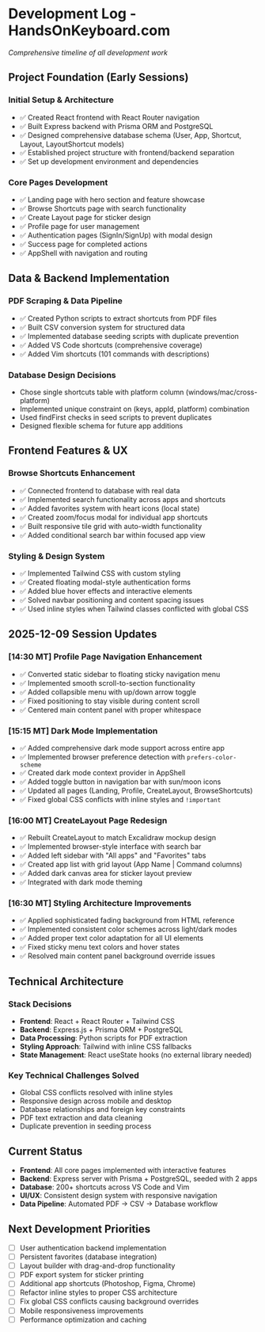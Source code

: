 # Development Log - HandsOnKeyboard.com

*Comprehensive timeline of all development work*

## Project Foundation (Early Sessions)
### Initial Setup & Architecture
- ✅ Created React frontend with React Router navigation
- ✅ Built Express backend with Prisma ORM and PostgreSQL
- ✅ Designed comprehensive database schema (User, App, Shortcut, Layout, LayoutShortcut models)
- ✅ Established project structure with frontend/backend separation
- ✅ Set up development environment and dependencies

### Core Pages Development
- ✅ Landing page with hero section and feature showcase
- ✅ Browse Shortcuts page with search functionality
- ✅ Create Layout page for sticker design
- ✅ Profile page for user management
- ✅ Authentication pages (SignIn/SignUp) with modal design
- ✅ Success page for completed actions
- ✅ AppShell with navigation and routing

## Data & Backend Implementation
### PDF Scraping & Data Pipeline
- ✅ Created Python scripts to extract shortcuts from PDF files
- ✅ Built CSV conversion system for structured data
- ✅ Implemented database seeding scripts with duplicate prevention
- ✅ Added VS Code shortcuts (comprehensive coverage)
- ✅ Added Vim shortcuts (101 commands with descriptions)

### Database Design Decisions
- Chose single shortcuts table with platform column (windows/mac/cross-platform)
- Implemented unique constraint on (keys, appId, platform) combination
- Used findFirst checks in seed scripts to prevent duplicates
- Designed flexible schema for future app additions

## Frontend Features & UX
### Browse Shortcuts Enhancement
- ✅ Connected frontend to database with real data
- ✅ Implemented search functionality across apps and shortcuts
- ✅ Added favorites system with heart icons (local state)
- ✅ Created zoom/focus modal for individual app shortcuts
- ✅ Built responsive tile grid with auto-width functionality
- ✅ Added conditional search bar within focused app view

### Styling & Design System
- ✅ Implemented Tailwind CSS with custom styling
- ✅ Created floating modal-style authentication forms
- ✅ Added blue hover effects and interactive elements
- ✅ Solved navbar positioning and content spacing issues
- ✅ Used inline styles when Tailwind classes conflicted with global CSS

## 2025-12-09 Session Updates
### [14:30 MT] Profile Page Navigation Enhancement
- ✅ Converted static sidebar to floating sticky navigation menu
- ✅ Implemented smooth scroll-to-section functionality
- ✅ Added collapsible menu with up/down arrow toggle
- ✅ Fixed positioning to stay visible during content scroll
- ✅ Centered main content panel with proper whitespace

### [15:15 MT] Dark Mode Implementation
- ✅ Added comprehensive dark mode support across entire app
- ✅ Implemented browser preference detection with `prefers-color-scheme`
- ✅ Created dark mode context provider in AppShell
- ✅ Added toggle button in navigation bar with sun/moon icons
- ✅ Updated all pages (Landing, Profile, CreateLayout, BrowseShortcuts)
- ✅ Fixed global CSS conflicts with inline styles and `!important`

### [16:00 MT] CreateLayout Page Redesign
- ✅ Rebuilt CreateLayout to match Excalidraw mockup design
- ✅ Implemented browser-style interface with search bar
- ✅ Added left sidebar with "All apps" and "Favorites" tabs
- ✅ Created app list with grid layout (App Name | Command columns)
- ✅ Added dark canvas area for sticker layout preview
- ✅ Integrated with dark mode theming

### [16:30 MT] Styling Architecture Improvements
- ✅ Applied sophisticated fading background from HTML reference
- ✅ Implemented consistent color schemes across light/dark modes
- ✅ Added proper text color adaptation for all UI elements
- ✅ Fixed sticky menu text colors and hover states
- ✅ Resolved main content panel background override issues

## Technical Architecture
### Stack Decisions
- **Frontend**: React + React Router + Tailwind CSS
- **Backend**: Express.js + Prisma ORM + PostgreSQL
- **Data Processing**: Python scripts for PDF extraction
- **Styling Approach**: Tailwind with inline CSS fallbacks
- **State Management**: React useState hooks (no external library needed)

### Key Technical Challenges Solved
- Global CSS conflicts resolved with inline styles
- Responsive design across mobile and desktop
- Database relationships and foreign key constraints
- PDF text extraction and data cleaning
- Duplicate prevention in seeding process

## Current Status
- **Frontend**: All core pages implemented with interactive features
- **Backend**: Express server with Prisma + PostgreSQL, seeded with 2 apps
- **Database**: 200+ shortcuts across VS Code and Vim
- **UI/UX**: Consistent design system with responsive navigation
- **Data Pipeline**: Automated PDF → CSV → Database workflow

## Next Development Priorities
- [ ] User authentication backend implementation
- [ ] Persistent favorites (database integration)
- [ ] Layout builder with drag-and-drop functionality
- [ ] PDF export system for sticker printing
- [ ] Additional app shortcuts (Photoshop, Figma, Chrome)
- [ ] Refactor inline styles to proper CSS architecture
- [ ] Fix global CSS conflicts causing background overrides
- [ ] Mobile responsiveness improvements
- [ ] Performance optimization and caching